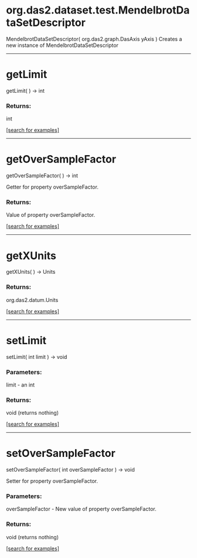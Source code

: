 # org.das2.dataset.test.MendelbrotDataSetDescriptor
MendelbrotDataSetDescriptor( org.das2.graph.DasAxis yAxis )
Creates a new instance of MendelbrotDataSetDescriptor

***
<a name="getLimit"></a>
# getLimit
getLimit(  ) &rarr; int



### Returns:
int


<a href="https://github.com/autoplot/dev/search?q=getLimit&unscoped_q=getLimit">[search for examples]</a>

***
<a name="getOverSampleFactor"></a>
# getOverSampleFactor
getOverSampleFactor(  ) &rarr; int

Getter for property overSampleFactor.

### Returns:
Value of property overSampleFactor.

<a href="https://github.com/autoplot/dev/search?q=getOverSampleFactor&unscoped_q=getOverSampleFactor">[search for examples]</a>

***
<a name="getXUnits"></a>
# getXUnits
getXUnits(  ) &rarr; Units



### Returns:
org.das2.datum.Units


<a href="https://github.com/autoplot/dev/search?q=getXUnits&unscoped_q=getXUnits">[search for examples]</a>

***
<a name="setLimit"></a>
# setLimit
setLimit( int limit ) &rarr; void



### Parameters:
limit - an int

### Returns:
void (returns nothing)


<a href="https://github.com/autoplot/dev/search?q=setLimit&unscoped_q=setLimit">[search for examples]</a>

***
<a name="setOverSampleFactor"></a>
# setOverSampleFactor
setOverSampleFactor( int overSampleFactor ) &rarr; void

Setter for property overSampleFactor.

### Parameters:
overSampleFactor - New value of property overSampleFactor.

### Returns:
void (returns nothing)


<a href="https://github.com/autoplot/dev/search?q=setOverSampleFactor&unscoped_q=setOverSampleFactor">[search for examples]</a>

